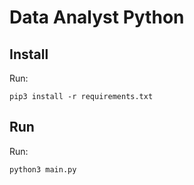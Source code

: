 # Data Analyst Python

## Install

Run:

```shell
pip3 install -r requirements.txt
```

## Run

Run:

```shell
python3 main.py
```
